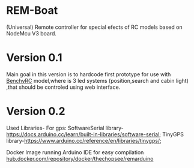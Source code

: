 # REM-Boat
(Universal) Remote controller for special efects of RC models based on NodeMcu V3 board.
# Version 0.1
Main goal in this version is to hardcode first prototype for use with [BenchyRC](https://www.thingiverse.com/thing:2388765) model,where is 3 led systems (position,search and cabin light) 
,that should be controled using web interface.
# Version 0.2
Used Libraries-
For gps:
SoftwareSerial library-https://docs.arduino.cc/learn/built-in-libraries/software-serial;
TinyGPS library-https://www.arduino.cc/reference/en/libraries/tinygps/;

Docker Image running Arduino IDE for easy compilation [hub.docker.com/repository/docker/thechopsee/remarduino](https://hub.docker.com/repository/docker/thechopsee/remarduino)

